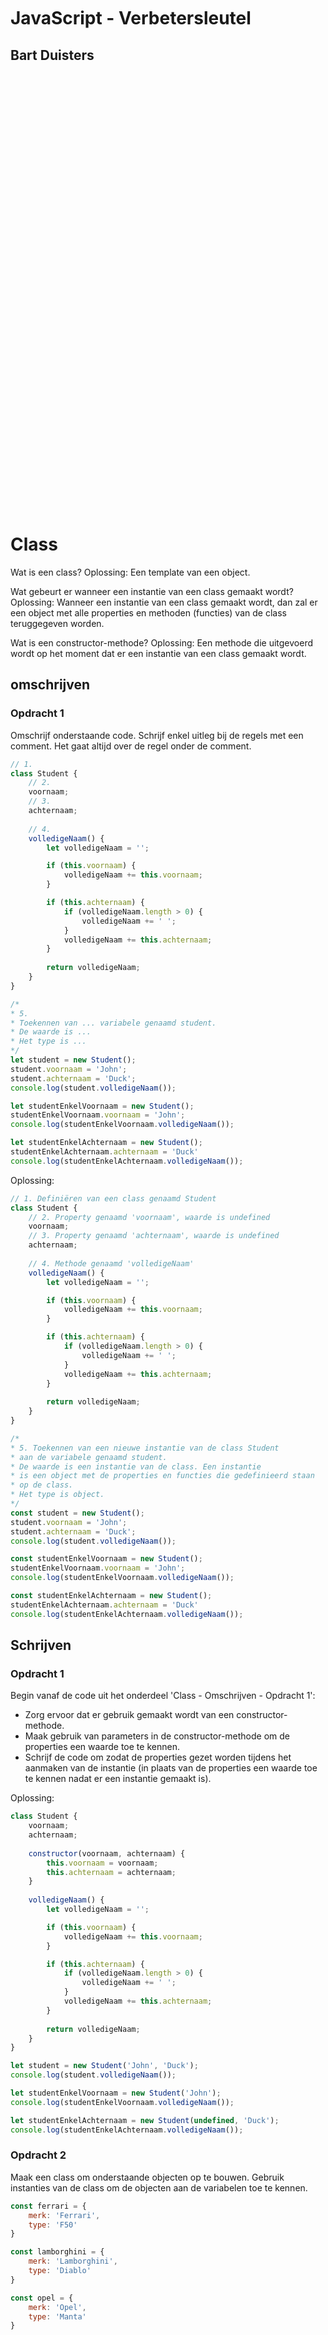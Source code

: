 <br/>
<br/>
<br/>
<br/>
<br/>
<br/>
<br/>
<br/>
<br/>
<br/>
<br/>

# JavaScript - Verbetersleutel

## Bart Duisters

<br/>
<br/>
<br/>
<br/>
<br/>
<br/>
<br/>
<br/>
<br/>
<br/>
<br/>
<br/>
<br/>
<br/>
<br/>
<br/>
<br/>
<br/>
<br/>
<br/>
<br/>
<br/>
<br/>
<br/>
<br/>
<br/>
<br/>
<br/>
<br/>
<br/>
<br/>
<br/>
<br/>
<br/>
<br/>
<br/>
<br/>
<br/>
<br/>
<br/>
<br/>

# Class

Wat is een class?
Oplossing: Een template van een object. 

Wat gebeurt er wanneer een instantie van een class gemaakt wordt?
Oplossing: Wanneer een instantie van een class gemaakt wordt, dan zal er een object
met alle properties en methoden (functies) van de class teruggegeven worden.

Wat is een constructor-methode?
Oplossing: Een methode die uitgevoerd wordt op het moment dat er een instantie van een class gemaakt wordt.

## omschrijven

### Opdracht 1

Omschrijf onderstaande code. Schrijf enkel uitleg bij de regels met een comment. Het gaat altijd over de regel onder de comment.

```js
// 1.
class Student {
    // 2.
    voornaam;
    // 3.
    achternaam;
    
    // 4.
    volledigeNaam() {
        let volledigeNaam = '';

        if (this.voornaam) {
            volledigeNaam += this.voornaam;
        }

        if (this.achternaam) {
            if (volledigeNaam.length > 0) {
                volledigeNaam += ' ';
            }
            volledigeNaam += this.achternaam;
        }
        
        return volledigeNaam;
    }
}

/*
* 5. 
* Toekennen van ... variabele genaamd student.
* De waarde is ...
* Het type is ...
*/
let student = new Student();
student.voornaam = 'John';
student.achternaam = 'Duck';
console.log(student.volledigeNaam());

let studentEnkelVoornaam = new Student();
studentEnkelVoornaam.voornaam = 'John';
console.log(studentEnkelVoornaam.volledigeNaam());

let studentEnkelAchternaam = new Student();
studentEnkelAchternaam.achternaam = 'Duck'
console.log(studentEnkelAchternaam.volledigeNaam());
```

Oplossing:
```js
// 1. Definiëren van een class genaamd Student
class Student {
    // 2. Property genaamd 'voornaam', waarde is undefined
    voornaam;
    // 3. Property genaamd 'achternaam', waarde is undefined
    achternaam;
    
    // 4. Methode genaamd 'volledigeNaam'
    volledigeNaam() {
        let volledigeNaam = '';

        if (this.voornaam) {
            volledigeNaam += this.voornaam;
        }

        if (this.achternaam) {
            if (volledigeNaam.length > 0) {
                volledigeNaam += ' ';
            }
            volledigeNaam += this.achternaam;
        }
        
        return volledigeNaam;
    }
}

/*
* 5. Toekennen van een nieuwe instantie van de class Student
* aan de variabele genaamd student.
* De waarde is een instantie van de class. Een instantie
* is een object met de properties en functies die gedefinieerd staan
* op de class.
* Het type is object.
*/
const student = new Student();
student.voornaam = 'John';
student.achternaam = 'Duck';
console.log(student.volledigeNaam());

const studentEnkelVoornaam = new Student();
studentEnkelVoornaam.voornaam = 'John';
console.log(studentEnkelVoornaam.volledigeNaam());

const studentEnkelAchternaam = new Student();
studentEnkelAchternaam.achternaam = 'Duck'
console.log(studentEnkelAchternaam.volledigeNaam());
```

## Schrijven

### Opdracht 1

Begin vanaf de code uit het onderdeel 'Class - Omschrijven - Opdracht 1':
- Zorg ervoor dat er gebruik gemaakt wordt van een constructor-methode.
- Maak gebruik van parameters in de constructor-methode om de properties een waarde toe te kennen.
- Schrijf de code om zodat de properties gezet worden tijdens het aanmaken van de instantie 
(in plaats van de properties een waarde toe te kennen nadat er een instantie gemaakt is).

Oplossing:
```js
class Student {
    voornaam;
    achternaam;
    
    constructor(voornaam, achternaam) {
        this.voornaam = voornaam;
        this.achternaam = achternaam;
    }
    
    volledigeNaam() {
        let volledigeNaam = '';

        if (this.voornaam) {
            volledigeNaam += this.voornaam;
        }

        if (this.achternaam) {
            if (volledigeNaam.length > 0) {
                volledigeNaam += ' ';
            }
            volledigeNaam += this.achternaam;
        }
        
        return volledigeNaam;
    }
}

let student = new Student('John', 'Duck');
console.log(student.volledigeNaam());

let studentEnkelVoornaam = new Student('John');
console.log(studentEnkelVoornaam.volledigeNaam());

let studentEnkelAchternaam = new Student(undefined, 'Duck');
console.log(studentEnkelAchternaam.volledigeNaam());
```

### Opdracht 2

Maak een class om onderstaande objecten op te bouwen.
Gebruik instanties van de class om de objecten aan de variabelen toe te kennen.

```js
const ferrari = {
    merk: 'Ferrari',
    type: 'F50'
}

const lamborghini = {
    merk: 'Lamborghini',
    type: 'Diablo'
}

const opel = {
    merk: 'Opel',
    type: 'Manta'
}
```

Oplossing:
```js
class Wagen {
    merk;
    type;
    
    constructor(merk, type) {
        this.merk = merk;
        this.type = type;
    }
}

const ferrari = new Wagen('Ferrari', 'F50');
const lamborghini = new Wagen('Lamborghini', 'Diablo');
const opel = new Wagen('Opel', 'Manta');
```

# Class - static

## Schrijven

Maak een class genaamd `Calculator`.

Voorzie vier `static methods`:
- som
- verschil
- delen
- vermenigvuldigen

Voorzie een `static property`:
- PI (met als waarde het nummer 3.141592)

Vertrek vanuit onderstaande code:
```js
class Calculator {

}

console.log(Calculator.som(3 + 3)); // Dit moet 6 loggen
console.log(Calculator.verschil(3 - 2)); // Dit moet 1 loggen
console.log(Calculator.delen(6 / 2)); // Dit moet 3 loggen
console.log(Calculator.vermenigvuldigen(3 * 3)); // Dit moet 9 loggen
console.log(Calculator.PI); // Dit moet 3.141592 loggen
```

Oplossing:
```js
class Calculator {
    static PI = 3.141592;

    static som(a, b) {
        return a + b;
    }

    static verschil(a, b) {
        return a - b;
    }

    static delen(a, b) {
        return a / b;
    }

    static vermenigvuldigen(a, b) {
        return a * b;
    }
}

console.log(Calculator.som(3, 3)); // Dit moet 6 loggen
console.log(Calculator.verschil(3, 2)); // Dit moet 1 loggen
console.log(Calculator.delen(6, 2)); // Dit moet 3 loggen
console.log(Calculator.vermenigvuldigen(3,  3)); // Dit moet 9 loggen
console.log(Calculator.PI); // Dit moet 3.141592 loggen
```

# Class - extends & super

## Schrijven

### Oefening 1

#### Deel 1

Refactor onderstaande code zodat er gebruik gemaakt wordt van classes.
Zorg voor een class genaamd 'Cursist' en een class genaamd 'Docent'.

```js
const cursist1 = {
  naam: "Yoeri",
  begroeting: function () {
    return `Hallo, ik ben ${this.naam}!`;
  },
};

const cursist2 = {
  naam: "Marvi Hendriks",
  begroeting: function () {
    return `Hallo, ik ben ${this.naam}!`;
  },
};

const cursist3 = {
  naam: "Simone :P",
  begroeting: function () {
    return `Hallo, ik ben ${this.naam}!`;
  },
};

const cursist4 = {
  naam: "Domenico",
  begroeting: function () {
    return `Hallo, ik ben ${this.naam}!`;
  },
};

const cursist5 = {
  naam: "Marco",
  begroeting: function () {
    return `Hallo, ik ben ${this.naam}!`;
  },
};

const cursist6 = {
  naam: "Michelle",
  begroeting: function () {
    return `Hallo, ik ben ${this.naam}!`;
  },
};

const cursist7 = {
  naam: "Romy",
  begroeting: function () {
    return `Hallo, ik ben ${this.naam}!`;
  },
};

const cursist8 = {
  naam: "Jorg",
  begroeting: function () {
    return `Hallo, ik ben ${this.naam}!`;
  },
};

const cursist9 = {
  naam: "Tony $erneel$",
  begroeting: function () {
    return `Hallo, ik ben ${this.naam}!`;
  },
};

const cursist10 = {
  naam: "Ian",
  begroeting: function () {
    return `Hallo, ik ben ${this.naam}!`;
  },
};

const cursist11 = {
  naam: "Angelique",
  begroeting: function () {
    return `Hallo, ik ben ${this.naam}!`;
  },
};

const cursist12 = {
  naam: "Arne",
  begroeting: function () {
    return `Hallo, ik ben ${this.naam}!`;
  },
};

const docent1 = {
  naam: "Bart",
  motto: "25 is grappiger dan 24",
  begroeting: function () {
    return `Hallo, ik ben ${this.naam}!`;
  },
  motto: function () {
    return `Mijn motto is: ${this.motto}`;
  },
};

const docent2 = {
  naam: "Mark",
  motto: "24 is grappiger dan 25",
  begroeting: function () {
    return `Hallo, ik ben ${this.naam}!`;
  },
  motto: function () {
    return `Mijn motto is: ${this.motto}`;
  },
};
```

Oplossing:

```js
class Cursist {
  naam;

  constructor(naam) {
    this.naam = naam;
  }

  begroeting() {
    return `Hallo, ik ben ${this.naam}!`;
  }
}

class Docent {
  naam;
  motto;

  constructor(naam, motto) {
    this.naam = naam;
    this.motto = motto;
  }

  begroeting() {
    return `Hallo, ik ben ${this.naam}!`;
  }

  getMotto() {
    return `Mijn motto is: ${this.motto}`;
  }
}

const cursist1 = new Cursist("Yoeri");
const cursist2 = new Cursist("Marci Hendriks");
const cursist3 = new Cursist("Simone :p");
const cursist4 = new Cursist("Domenico");
const cursist5 = new Cursist("Marco");
const cursist6 = new Cursist("Michelle");
const cursist7 = new Cursist("Romy");
const cursist8 = new Cursist("Jorg");
const cursist9 = new Cursist("Tony $erneel$");
const cursist10 = new Cursist("Ian");
const cursist11 = new Cursist("Angelique");
const cursist12 = new Cursist("Arne");

const docent1 = new Docent("Bart", "25 is grappiger dan 24.");
const docent2 = new Docent("Mark", "24 is grappiger dan 25.");

console.log(cursist1.begroeting());
console.log(cursist2.begroeting());
console.log(cursist3.begroeting());
console.log(cursist4.begroeting());
console.log(cursist5.begroeting());
console.log(cursist6.begroeting());
console.log(cursist7.begroeting());
console.log(cursist8.begroeting());
console.log(cursist9.begroeting());
console.log(cursist10.begroeting());
console.log(cursist11.begroeting());
console.log(cursist12.begroeting());

console.log(docent1.begroeting());
console.log(docent1.getMotto());
console.log(docent2.begroeting());
console.log(docent2.getMotto());
```

Oplossing:
```js
// Moet nog toegevoegd - mag via Pull Request
```

#### Deel 2

Ga verder op de oplossing uit deel 1, zorg voor een algemene class genaamd `Persoon`.

Zowel de class `Cursist` en `Docent` zullen overerven van `Persoon`.

Zet alle gemeenschappelijke properties en methodes in de `super class`.

Oplossing:
```js
class Persoon {
  naam;

  constructor(naam) {
    this.naam = naam;
  }

  begroeting() {
    return `Hallo, ik ben ${this.naam}!`;
  }
}

class Cursist extends Persoon {
  constructor(naam) {
    super(naam);
  }
}

class Docent extends Persoon {
  motto;

  constructor(naam, motto) {
    super(naam);
    this.motto = motto;
  }

  getMotto() {
    return `Mijn motto is: ${this.motto}`;
  }
}

const cursist1 = new Cursist("Yoeri");
const cursist2 = new Cursist("Marci Hendriks");
const cursist3 = new Cursist("Simone :p");
const cursist4 = new Cursist("Domenico");
const cursist5 = new Cursist("Marco");
const cursist6 = new Cursist("Michelle");
const cursist7 = new Cursist("Romy");
const cursist8 = new Cursist("Jorg");
const cursist9 = new Cursist("Tony $erneel$");
const cursist10 = new Cursist("Ian");
const cursist11 = new Cursist("Angelique");
const cursist12 = new Cursist("Arne");

const docent1 = new Docent("Bart", "25 is grappiger dan 24.");
const docent2 = new Docent("Mark", "24 is grappiger dan 25.");

console.log(cursist1.begroeting());
console.log(cursist2.begroeting());
console.log(cursist3.begroeting());
console.log(cursist4.begroeting());
console.log(cursist5.begroeting());
console.log(cursist6.begroeting());
console.log(cursist7.begroeting());
console.log(cursist8.begroeting());
console.log(cursist9.begroeting());
console.log(cursist10.begroeting());
console.log(cursist11.begroeting());
console.log(cursist12.begroeting());

console.log(docent1.begroeting());
console.log(docent1.getMotto());
console.log(docent2.begroeting());
console.log(docent2.getMotto());
```

# Access modifiers - get & set

## Schrijven

### Opdracht 1

#### Deel 1

Maak een class genaamd `Lijst`.

Voeg aan deze class toe:
- private property `lijst`
- getter methode `lengte`:
  - Dit geeft de lengte van de private property `lijst` terug
- setter methode `voegToe`
  - Dit voegt een item toe aan het einde van de private property `lijst`
- methode `aanpassen`, deze methode heeft één parameter genaamd `functie`:
  - ga er vanuit dat de functie die meegegeven wordt als paramter, altijd een waarde teruggeeft
  - gebruik iteratie om over elke waarde van de private property `lijst` te itereren, ken de waarde
  die de functie teruggeeft toe aan de index waarover geïterreerd wordt

Oplossing:
```js
class Lijst {
  _lijst;

  constructor() {
    this._lijst = [];
  }

  get lengte() {
    return this._lijst.length;
  }

  set voegToe(item) {
    this._lijst[this._lijst.length] = item;
  }

  aanpassen(functie) {
    for (let i = 0; i < this.lengte; i++) {
      this._lijst[i] = functie(this._lijst[i]);
    }
  }
}
```

#### Deel 2

Maak gebruik van de gemaakte class uit deel 1:
- initialiseer een variabele genaamd `nummers` met een instantie van de class `Lijst`
- gebruik de setter `voegToe` om verschillende nummers aan de lijst toe te voegen
  - De nummers om toe te voegen: 3, 1, 4, 1, 5, 9, 2
- maak een functie genaamd `maalTwee`:
  - de functie accepteert één parameter genaamd `item`
  - de functie geeft de parameter terug, vermenigvuldigd met twee
- roep de functie `aanpassen` aan, geef de functie `maalTwee` mee als parameter (zonder de functie aan te roepen)

```js
// Voeg de opdracht hier toe

// Onderstaande lus zal als resultaat hebben: 6, 2, 8, 2, 10, 18, 4
for (let i = 0; i < nummers.lengte; i++) {
  console.log(nummers[i]);
}
```

Oplossing:
```js
class Lijst {
  _lijst;

  constructor() {
    this._lijst = [];
  }

  get lengte() {
    return this._lijst.length;
  }

  set voegToe(item) {
    this._lijst[this._lijst.length] = item;
    // ook mogelijk, gebruik maken van de getter 'lengte': this._lijst[this.lengte] = item;
  }

  aanpassen(functie) {
    for (let i = 0; i < this.lengte; i++) {
      this._lijst[i] = functie(this._lijst[i]);
    }
  }

  get lijst() {
    return this._lijst;
  }
}

const nummers = new Lijst();

nummers.voegToe = 3;
nummers.voegToe = 1;
nummers.voegToe = 4;
nummers.voegToe = 1;
nummers.voegToe = 5;
nummers.voegToe = 9;
nummers.voegToe = 2;

function maalTwee(item) {
  return item * 2;
}
nummers.aanpassen(maalTwee);

// Onderstaande lus zal als resultaat hebben: 6, 2, 8, 2, 10, 18, 4
for (let i = 0; i < nummers.lengte; i++) {
  console.log(nummers[i]);
}
```

# Ingebouwde objecten

## Schrijven

### Opdracht 1

```js
const cursisten1 = [
  { naam: "Yoeri" },
  { naam: "Marvi Hendriks" },
  { naam: "Simone :P" },
  { naam: "Domenico" },
  { naam: "Marco" },
  { naam: "Michelle" },

];

const cursisten2 = [  
{ naam: "Romy" },
  { naam: "Jorg" },
  { naam: "Tony $erneel$" },
  { naam: "Ian" },
  { naam: "Angelique" },
  { naam: "Arne" }
]

// Gebruik een instantiemethode van Array om cursisten1 en cursisten2 samen te voegen,
// zodat er één array is, toegekend aan een nieuwe variabele genaamd 'cursisten', 
// waarin alle cursisten aanwezig zijn.

/* TODO: voeg hier de oplossing toe */

// Gebruik een instantiemethode van Array om een nieuwe array te maken
// waar elk element een string is. Bijvoorbeeld 'Cursist: Romy'.
// Ken de nieuwe array toe aan een variabele genaamd 'bewerkteCursisten'.

/* TODO: voeg hier de oplossing toe */

// Wijzig onderstaande code niet, dit moet uitprinten:
// Cursist: Yoeri
// Cursist: Marvi Hendriks
// ...
// Cursist: Arne
// 
// Waarbij de drie puntjes alle tussenliggende cursisten voorstellen.
bewerkteCursisten.forEach(cursist => console.log(cursist));
```

### Opdracht 2

In de commentaar staat omschreven wat er verwacht wordt.

```js
const studenten = [
  {
    naam: "Yoeri",
  },
  {
    naam: "Marvi Hendriks",
  },
  {
    naam: "Simone :P",
  },
  {
    naam: "Domenico",
  },
  {
    naam: "Marco",
  },
  {
    naam: "Michelle",
  },
  {
    naam: "Romy",
  },
  {
    naam: "Jorg",
  },
  {
    naam: "Tony $erneel$",
  },
  {
    naam: "Ian",
  },
  {
    naam: "Angelique",
  },
  {
    naam: "Arne",
  },
];

function filterCursisten(cursisten, letters) {
  /*
   * <eerste>
   * Herschrijf de code tussen de <eerste></eerste> comment.
   * Tip: Maak gebruik van .filter()
   */
  const gefilterdeCursisten = [];
  for (let i = 0; i < cursisten.length; i++) {
    const cursist = cursisten[i];

    /*
     * Omschrijf waarom .toLowerCase gebruikt wordt op zowel de naam als de letters
     */
    if (cursist.naam.toLowerCase().includes(letters.toLowerCase())) {
      gefilterdeCursisten[gefilterdeCursisten.length] = cursist;
    }
  }
  /*
   * </eerste>
   */
  return gefilterdeCursisten;
}

const cursistenMetEenR = filterCursisten(studenten, "r");
const cursistenMetCo = filterCursisten(studenten, "Co");

function logCursisten(letters, cursisten) {
  /*
   * <tweede>
   * Herschrijf de code tussen de <tweede></tweede> comment.
   * Tip: Maak gebruik van .map
   */
  let namen = [];
  for (let i = 0; i < cursisten.length; i++) {
    namen[i] = cursisten[i].naam;
  }
  /*
   * </tweede>
   */

  /*
   * Omschrijf wat .join(', ') doet
   */
  namen = namen.join(", ");
  console.log(`Cursisten met ${letters.toLowerCase()} in de naam: ${namen}`);
}

logCursisten("r", cursistenMetEenR);
logCursisten("Co", cursistenMetCo);
```

Oplossing:
```js
// TODO: Pull Request oplossing
```
